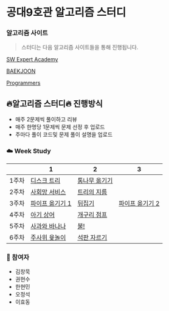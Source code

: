 # 공대9호관 알고리즘 스터디

### 알고리즘 사이트

> 스터디는 다음 알고리즘 사이트들을 통해 진행됩니다.

[SW Expert Academy](https://swexpertacademy.com/main/main.do)

[BAEKJOON](https://www.acmicpc.net/)

[Programmers](https://programmers.co.kr/learn/challenges?tab=all_challenges)

## :fire:알고리즘 스터디:fire: 진행방식

- 매주 2문제씩 풀이하고 리뷰
- 매주 한명당 1문제씩 문제 선정 후 업로드
- 주마다 풀이 코드및 문제 풀이 설명을 업로드

### :cloud: Week Study

|        | 1                                                            | 2                                                            | 3                                                            |
| :----: | ------------------------------------------------------------ | ------------------------------------------------------------ | ------------------------------------------------------------ |
| 1주차  | [디스크 트리](https://www.acmicpc.net/problem/7432) | [통나무 옮기기](https://www.acmicpc.net/problem/1938) | | |
| 2주차  | [사회망 서비스](https://www.acmicpc.net/problem/2533) | [트리의 지름](https://www.acmicpc.net/problem/1967) | | |
| 3주차  | [파이프 옮기기 1](https://www.acmicpc.net/problem/17070) | [뒤집기](https://www.acmicpc.net/problem/15999) | [파이프 옮기기 2](https://www.acmicpc.net/problem/17069) | |
| 4주차  | [아기 상어](https://www.acmicpc.net/problem/16236) | [개구리 점프](https://www.acmicpc.net/problem/17619) | | |
| 5주차  | [사과와 바나나](https://www.acmicpc.net/problem/3114) | [불!](https://www.acmicpc.net/problem/4179)| | |
| 6주차  | [주사위 윷놀이](https://www.acmicpc.net/problem/17825) | [석판 자르기](https://www.acmicpc.net/problem/2339) | | |
### :rainbow: 참여자

- 김창묵
- 권현수
- 한현민
- 오정석
- 이효동




